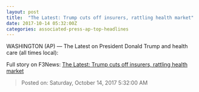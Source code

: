 ```yaml
---
layout: post
title:  "The Latest: Trump cuts off insurers, rattling health market"
date: 2017-10-14 05:32:00Z
categories: associated-press-ap-top-headlines
---
```


WASHINGTON (AP) — The Latest on President Donald Trump and health care (all times local):


Full story on F3News: [The Latest: Trump cuts off insurers, rattling health market](http://www.f3nws.com/n/2ajzrC)

> Posted on: Saturday, October 14, 2017 5:32:00 AM
